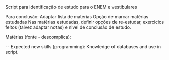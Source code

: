 Script para identificação de estudo para o ENEM e vestibulares

Para conclusão:
Adaptar lista de matérias
Opção de marcar matérias estudadas
Nas matérias estudadas, definir opções de re-estudar, exercicios feitos (talvez adaptar notas) e nivel de conclusão de estudo.

Matérias (fonte - descomplica):



-- Expected new skills (programming):
  Knowledge of databases and use in script.
